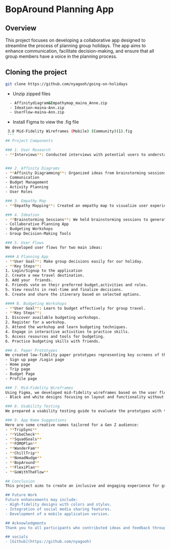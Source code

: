 # BopAround Planning App

## Overview
This project focuses on developing a collaborative app designed to streamline the process of planning group holidays. The app aims to enhance communication, facilitate decision-making, and ensure that all group members have a voice in the planning process.


## Cloning the project

```bash
git clone https://github.com/nyagooh/going-on-holidays
```
- Unzip zipped files
```bash
  - Affinitydiagram&Empathymap_maina_Anne.zip
  - Ideation-maina-Ann.zip
  - UserFlow-maina-Ann.zip

  ```
   - Install Figma to view the .fig file
   ```bash
    3.8 Mid-Fidelity Wireframes (Mobile) (Community)(1).fig
    ```
## Project Components

### 1. User Research
- **Interviews**: Conducted interviews with potential users to understand their pain points and preferences when planning group trips. Key insights included the need for clear communication, budget transparency, and collaborative decision-making.


### 2. Affinity Diagrams
- **Affinity Diagramming**: Organized ideas from brainstorming sessions into themes to identify common patterns and prioritize features. Key themes included:
  - Communication
  - Budget Management
  - Activity Planning
  - User Roles

### 3. Empathy Map
- **Empathy Mapping**: Created an empathy map to visualize user experiences, thoughts, feelings, and behaviors related to group holiday planning. This helped us understand user needs better and design solutions that address their concerns.

### 4. Ideation
- **Brainstorming Sessions**: We held brainstorming sessions to generate ideas for features that would improve group holiday planning. Ideas included:
  - Collaborative Planning App
  - Budgeting Workshops
  - Group Decision-Making Tools

### 5. User Flows
We developed user flows for two main ideas:

#### A Planning App
- **User Goal**: Make group decisions easily for our holiday.
- **Key Steps**:
  1. Login/Signup to the application
  2. Create a new travel destination.
  3. Add your  friends.
  4. Friends vote on their preferred budget,activities and roles.
  5. View results in real-time and finalize decisions.
  6. Create and share the itinerary based on selected options.

#### B. Budgeting Workshops
- **User Goal**: Learn to budget effectively for group travel.
- **Key Steps**:
  1. Discover available budgeting workshops.
  2. Register for a workshop.
  3. Attend the workshop and learn budgeting techniques.
  4. Engage in interactive activities to practice skills.
  5. Access resources and tools for budgeting.
  6. Practice budgeting skills with friends.

### 6. Paper Prototypes
We created low-fidelity paper prototypes representing key screens of the app:
- Sign up page /Login page
- Home page
- Trip page
- Budget Page
- Profile page

### 7. Mid-Fidelity Wireframes
Using Figma, we developed mid-fidelity wireframes based on the user flows:
- Black and white designs focusing on layout and functionality without detailed aesthetics.

### 8. Usability Testing
We prepared a usability testing guide to evaluate the prototypes with three participants, focusing on ease of use and clarity of instructions.

### 9. App Name Suggestions
Here are some creative names tailored for a Gen Z audience:
- **TripSync**
- **VibeCheck**
- **SquadGoals**
- **FOMOPlan**
- **WanderFam**
- **ChillTrip**
- **NomadNudge**
- **BopAround**
- **FlexiPlan**
- **GoWithTheFlow**

## Conclusion
This project aims to create an inclusive and engaging experience for groups planning holidays together, ensuring that every member's preferences are considered while making the process fun and collaborative.

## Future Work
Future enhancements may include:
- High-fidelity designs with colors and styles.
- Integration of social media sharing features.
- Development of a mobile application version.

## Acknowledgments
Thank you to all participants who contributed ideas and feedback throughout this project!

## socials
 - [Github](https://github.com/nyagooh)

